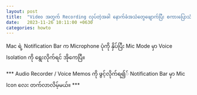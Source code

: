 ```yaml
---
layout: post
title:  "Video အတွက် Recording လုပ်တဲ့အခါ နောက်ခံအသံတွေဖျောက်ပြီး စကားပြောသံသပ်သပ်ရအောင်"
date:   2023-11-26 10:11:00 +0630
categories: howto
---
```

Mac ရဲ့ Notification Bar က Microphone ပုံကို နှိပ်ပြီး Mic Mode မှာ Voice Isolation ကို ရွေးလိုက်ရင် အိုကေပြီ။

***​ Audio Recorder / Voice Memos ကို ဖွင့်လိုက်ရ၍် Notification Bar မှာ Mic Icon လေး တက်လာလိမ့်မယ်။ ***
